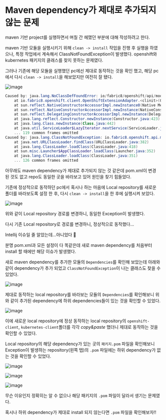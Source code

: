 # Maven dependency가 제대로 추가되지 않는 문제

maven 기반 project를 실행하면서 며칠 간 헤맸던 부분에 대해 작성하려고 한다.

maven 기반 모듈을 실행시키기 위해 `clean -> install` 작업을 진행 후 실행을 하였으나, 특정 작업에서 계속해서 ClassNotFoundException이 발생했다. openshift와 kubernetes 패키지의 클래스를 찾지 못하는 문제였다. 

그러나 기존에 해당 모듈을 실행했던 pc에선 제대로 동작하는 것을 확인 했고, 해당 pc에서 다시 `clean -> install`을 해보았지만 여전히 잘 됐다. 

![image](https://user-images.githubusercontent.com/74949294/182296430-426a2887-fc43-440a-87c0-633baaff5a5a.png)

```powershell
Caused by: java.lang.NoClassDefFoundError: io/fabric8/openshift/api/model/miscellaneous/cncf/cni/v1/NetworkAttachmentDefinition
	at io.fabric8.openshift.client.OpenShiftExtensionAdapter.<clinit>(OpenShiftExtensionAdapter.java:67)
	at sun.reflect.NativeConstructorAccessorImpl.newInstance0(Native Method)
	at sun.reflect.NativeConstructorAccessorImpl.newInstance(NativeConstructorAccessorImpl.java:62)
	at sun.reflect.DelegatingConstructorAccessorImpl.newInstance(DelegatingConstructorAccessorImpl.java:45)
	at java.lang.reflect.Constructor.newInstance(Constructor.java:423)
	at java.lang.Class.newInstance(Class.java:442)
	at java.util.ServiceLoader$LazyIterator.nextService(ServiceLoader.java:380)
	... 119 common frames omitted
Caused by: java.lang.ClassNotFoundException: io.fabric8.openshift.api.model.miscellaneous.cncf.cni.v1.NetworkAttachmentDefinition
	at java.net.URLClassLoader.findClass(URLClassLoader.java:382)
	at java.lang.ClassLoader.loadClass(ClassLoader.java:418)
	at sun.misc.Launcher$AppClassLoader.loadClass(Launcher.java:352)
	at java.lang.ClassLoader.loadClass(ClassLoader.java:351)
	... 126 common frames omitted
```

아무래도 maven dependency가 제대로 추가되지 않는 것 같은데 pom.xml이 변경 된 것도 없고 repo도 동일한 곳을 바라보고 있어 원인을 찾기 힘들었다. 

기존에 정상적으로 동작하던 pc에서 혹시나 하는 마음에 Local repository를 새로운 폴더를 바라보도록 설정 한 후, 다시 `clean -> install`을 한 후에 실행시켜 보았다. 

![image](https://user-images.githubusercontent.com/74949294/182296445-221d7c87-8e7a-4036-9171-2047c36bbe09.png)

위와 같이 Local repository 경로를 변경하니, 동일한 Exception이 발생했다. 

다시 기존 Local repository로 경로를 변경하니, 정상적으로 동작했다…

Intellij 이슈일 줄 알았는데…아니었다 🥴 

분명 pom.xml과 모든 설정이 다 똑같은데 새로 maven dependency를 처음부터 install 할 때에만 해당 이슈가 발생했다. 

새로 maven dependency를 추가한 모듈의 `Dependencies`를 확인해 보았는데 아래와 같이 dependency가 추가 되었고 `ClassNotFoundException`이 나는 클래스도 찾을 수 있었다. 

![image](https://user-images.githubusercontent.com/74949294/182296464-25018134-fb66-4bda-8d59-31cea4528c03.png)

제대로 동작하는 local repository를 바라보는 모듈의 `Dependencies`를 확인해보니 위와 같이 추가된 dependency에 하위 dependencies들이 있는 것을 확인할 수 있었다. 

![image](https://user-images.githubusercontent.com/74949294/182296497-9134749d-4c5e-4867-9b0f-8669f8b2aede.png)

이에 새로운 local repository에 정상 동작하는 local repository의 `openshift-client`, `kubernetes-client`폴더를 각각 *copy&paste* 했더니 제대로 동작하는 것을 확인할 수 있었다. 

Local repository의 해당 dependency가 있는 곳의 `패키지.pom` 파일을 확인해보니 Exception이 발생하는 repository(왼쪽 탭)의 `.pom` 파일에는 하위 dependency가 없는 것을 확인할 수 있었다. 

![image](https://user-images.githubusercontent.com/74949294/182296509-cea009fb-0bc4-4064-aa0f-9105df7cc8a5.png)

![image](https://user-images.githubusercontent.com/74949294/182296522-6a6336df-f27d-4d1c-9d68-a47f842c9226.png)

![image](https://user-images.githubusercontent.com/74949294/182296538-2ae10555-6408-4829-8de7-596a75353efc.png)

무슨 이유인지 정확히는 알 수 없으나 해당 패키지의 `.pom` 파일이 달라서 생기는 문제였다. 

혹시나 하위 dependency가 제대로 install 되지 않는다면 `.pom` 파일을 확인해보자!!
